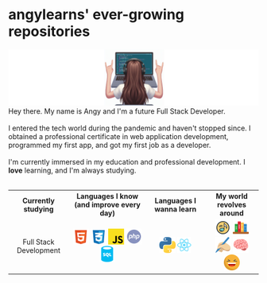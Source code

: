 <main class="container">
    <h1>angylearns' ever-growing repositories</h1>
            <img src="img/header2-copia.png">
    <section>
        Hey there. My name is Angy and I'm a future Full Stack Developer.
        <br><br>
        I entered the tech world during the pandemic and haven't stopped since. I obtained a professional certificate in web application development, programmed my first app, and got my first job as a developer. 
        <br><br>
        I'm currently immersed in my education and professional development. I <strong>love</strong> learning, and I'm always studying.
    </section><br>
        <table align="center">
            <tr>
                <th>Currently studying</th>
                <th>Languages I know (and improve every day)</th>
                <th>Languages I wanna learn</th>
                <th>My world revolves around</th>
            </tr>
            <tr>
                <td align="center">Full Stack Development</td>
                <td align="center">
                    <img src="img/html.svg" style="height: 32px;">
                    <img src="img/css.svg" style="height: 32px;">
                    <img src="img/js.svg" style="height: 32px;">
                    <img src="img/php.svg" style="height: 32px;">
                    <img src="img/sql.svg" style="height: 32px;">
                </td>
                <td align="center">
                    <img src="img/python.svg" style="height: 32px;">
                    <img src="img/react.svg" style="height: 32px;">
                </td>
                <td align="center">
                    <img src="img/music.svg" style="height: 32px;">
                    <img src="img/books.svg" style="height: 32px;">
                    <img src="img/writing.svg" style="height: 32px;">
                    <img src="img/brain.svg" style="height: 32px;">
                    <img src="img/laughing.svg" style="height: 32px;">
                </td>
            </tr>
        </table>
    </section>
</main>
